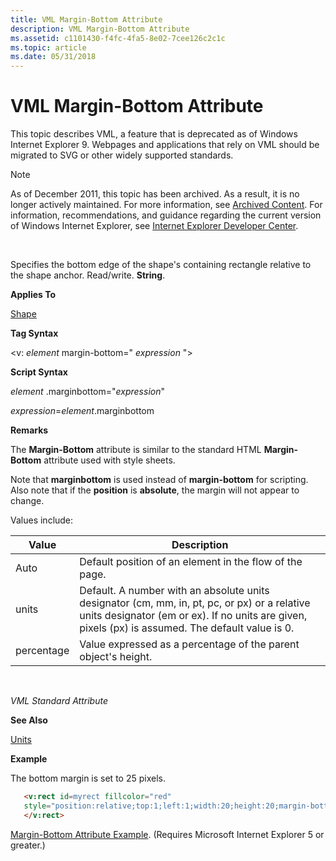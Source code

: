 ```yaml
---
title: VML Margin-Bottom Attribute
description: VML Margin-Bottom Attribute
ms.assetid: c1101430-f4fc-4fa5-8e02-7cee126c2c1c
ms.topic: article
ms.date: 05/31/2018
---
```


# VML Margin-Bottom Attribute

This topic describes VML, a feature that is deprecated as of Windows Internet Explorer 9. Webpages and applications that rely on VML should be migrated to SVG or other widely supported standards.

> [!Note]  
> As of December 2011, this topic has been archived. As a result, it is no longer actively maintained. For more information, see [Archived Content](https://docs.microsoft.com/previous-versions/windows/internet-explorer/ie-developer/). For information, recommendations, and guidance regarding the current version of Windows Internet Explorer, see [Internet Explorer Developer Center](https://go.microsoft.com/fwlink/p/?linkid=204313).

 

Specifies the bottom edge of the shape's containing rectangle relative to the shape anchor. Read/write. **String**.

**Applies To**

[Shape](shape-element--vml.md)

**Tag Syntax**

<v: *element* margin-bottom=" *expression* ">

**Script Syntax**

*element* .marginbottom="*expression*"

*expression*=*element*.marginbottom

**Remarks**

The **Margin-Bottom** attribute is similar to the standard HTML **Margin-Bottom** attribute used with style sheets.

Note that **marginbottom** is used instead of **margin-bottom** for scripting. Also note that if the **position** is **absolute**, the margin will not appear to change.

Values include:



| Value      | Description                                                                                                                                                                                       |
|------------|---------------------------------------------------------------------------------------------------------------------------------------------------------------------------------------------------|
| Auto       | Default position of an element in the flow of the page.                                                                                                                                           |
| units      | Default. A number with an absolute units designator (cm, mm, in, pt, pc, or px) or a relative units designator (em or ex). If no units are given, pixels (px) is assumed. The default value is 0. |
| percentage | Value expressed as a percentage of the parent object's height.                                                                                                                                    |



 

*VML Standard Attribute*

**See Also**

[Units](msdn-online-vml-units.md)

**Example**

The bottom margin is set to 25 pixels.


```HTML
   <v:rect id=myrect fillcolor="red"
   style="position:relative;top:1;left:1;width:20;height:20;margin-bottom:25px">
   </v:rect>
```



[Margin-Bottom Attribute Example](https://samples.msdn.microsoft.com/workshop/samples/vml/shape/examples/x_marbot.md). (Requires Microsoft Internet Explorer 5 or greater.)

 

 




